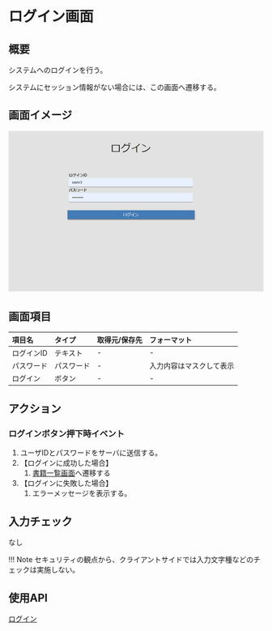 # ログイン画面

## 概要

システムへのログインを行う。

システムにセッション情報がない場合には、この画面へ遷移する。

## 画面イメージ

![ログイン画面](images/screen/login.png)

## 画面項目

| 項目名     | タイプ     | 取得元/保存先 | フォーマット                     |
| :--------- | :--------- | :------------ | :----------------------- |
| ログインID | テキスト   | -             | -                        |
| パスワード | パスワード | -             | 入力内容はマスクして表示 |
| ログイン   | ボタン     | -             | -                        |

## アクション

### ログインボタン押下時イベント

1. ユーザIDとパスワードをサーバに送信する。
2. 【ログインに成功した場合】
    1. [書籍一覧画面](list.md)へ遷移する
3. 【ログインに失敗した場合】
    1. エラーメッセージを表示する。

## 入力チェック

なし

!!! Note
    セキュリティの観点から、クライアントサイドでは入力文字種などのチェックは実施しない。

## 使用API

[ログイン](https://bookmanagementapi.docs.apiary.io/#reference/0/0/0)
